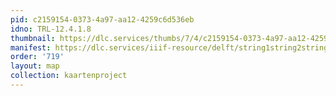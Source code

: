 ```yaml
---
pid: c2159154-0373-4a97-aa12-4259c6d536eb
idno: TRL-12.4.1.8
thumbnail: https://dlc.services/thumbs/7/4/c2159154-0373-4a97-aa12-4259c6d536eb/full/400,339/0/default.jpg
manifest: https://dlc.services/iiif-resource/delft/string1string2string3/kaartenproject-2007/TRL-12.4.1.8
order: '719'
layout: map
collection: kaartenproject
---
```


